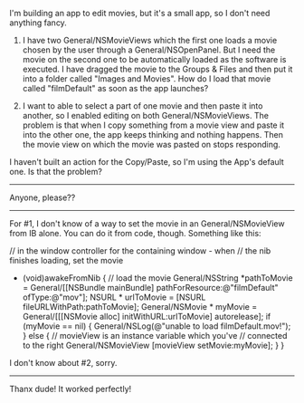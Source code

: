 I'm building an app to edit movies, but it's a small app, so I don't need anything fancy.

1) I have two General/NSMovieViews which the first one loads a movie chosen by the user through a General/NSOpenPanel. But I need the movie on the second one to be automatically loaded as the software is executed. I have dragged the movie to the Groups & Files and then put it into a folder called "Images and Movies".
How do I load that movie called "filmDefault" as soon as the app launches?

2) I want to able to select a part of one movie and then paste it into another, so I enabled editing on both General/NSMovieViews. The problem is that when I copy something from a movie view and paste it into the other one, the app keeps thinking and nothing happens. Then the movie view on which the movie was pasted on stops responding.

I haven't built an action for the Copy/Paste, so I'm using the App's default one. Is that the problem?

----

Anyone, please??

----

For #1, I don't know of a way to set the movie in an General/NSMovieView from IB alone. You can do it from code, though. Something like this:

    
// in the window controller for the containing window - when
// the nib finishes loading, set the movie
- (void)awakeFromNib
{
  // load the movie
  General/NSString *pathToMovie = General/[[NSBundle mainBundle] pathForResource:@"filmDefault" ofType:@"mov"];
  NSURL *  urlToMovie = [NSURL fileURLWithPath:pathToMovie];
  General/NSMovie * myMovie = General/[[[NSMovie alloc] initWithURL:urlToMovie] autorelease];
  if (myMovie == nil) {
    General/NSLog(@"unable to load filmDefault.mov!");
  } else {
    // movieView is an instance variable which you've
    // connected to the right General/NSMovieView
    [movieView setMovie:myMovie];
  }
}


I don't know about #2, sorry.

----

Thanx dude! It worked perfectly!